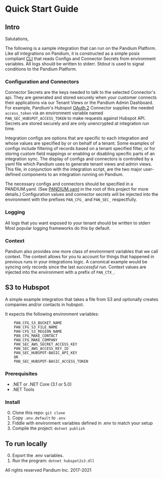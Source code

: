 # Quick Start Guide

## Intro
Salutations,

The following is a sample integration that can run on the Pandium Platform.
Like all integrations on Pandium, it is constructed as a simple posix compliant [CLI](https://en.wikipedia.org/wiki/Command-line_interface) that reads 
Configs and Connector Secrets from environment variables. All logs should be written to stderr. 
Stdout is used to signal conditions to the Pandium Platform. 


### Configuration and Connectors
 
Connector Secrets are the keys needed to talk to the selected Connector's api. They are generated and stored securely when your customer connects their applications via our Tenant Views or the Pandium Admin Dashboard. 
For example, Pandium's Hubspot [OAuth 2](https://developers.hubspot.com/docs/methods/oauth2/oauth2-overview) 
Connector supplies the needed `access_token` via an environment variable named `PAN_SEC_HUBSPOT_ACCESS_TOKEN` to make requests against Hubspot API.
Secrets are stored securely and are only unencrypted at integration run time.

Integration configs are options that are specific to each integration and whose values are specified by or on behalf of a tenant. Some  examples of configs include
filtering of records based on a tenant specified filter, or for storing custom field mappings or enabling or disabling specific parts of an integration sync.  The display of configs and connectors is controlled by a yaml file which Pandium uses to generate tenant views and admin views.  This file, in conjunction with the integration script, are the two major user-defined components to an integration running on Pandium.

The necessary configs and connectors should be specified in a PANDIUM.yaml. (See [PANDIUM.yaml](PANDIUM.yaml) in the root of this project 
for more details.) Configuration values and connector secrets will be injected into the environment with the prefixes 
`PAN_CFG_` and `PAN_SEC_` respectfully. 

### Logging
All logs that you want exposed to your tenant should be written to stderr 
Most popular logging frameworks do this by default.


### Context
Pandium also provides one more class of environment variables that we call context. The context allows for you to account for 
things that happened in previous runs in your integrations logic. A canonical example would be syncing only records since the last *successful* run.
Context values are injected into the environment with a prefix of `PAN_CTX_`.   


## S3 to Hubspot

A simple example integration that takes a file from S3 and optionally creates companies and/or contacts in hubspot.

It expects the following environment variables:

```
    PAN_CFG_S3_BUCKET_NAME
    PAN_CFG_S3_FILE_NAME
    PAN-CFG_S3_REGION_NAME
    PAN_CFG_MAKE_CONTACT
    PAN_CFG_MAKE_COMPANY
    PAN_SEC_AWS_SECRET_ACCESS_KEY
    PAN_SEC_AWS_ACCESS_KEY_ID
    PAN_SEC_HUBSPOT-BASIC_API_KEY
    OR
    PAN_SEC_HUBSPOT-BASIC_ACCESS_TOKEN
```


### Prerequisites

- .NET or .NET Core  (3.1 or 5.0)
- .NET Tools

### Install

0. Clone this repo: `git clone `
0. Copy `.env.default` to `.env`
0. Fiddle with environment variables defined in .env to match your setup
0. Compile the project:  `dotnet publish`

## To run locally
0. Export the .env variables.
0. Run the program: `dotnet hubspot2s3.dll`

All rights reserved Pandium Inc. 2017-2021
